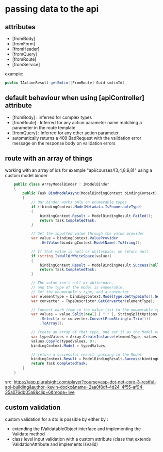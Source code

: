 # passing data to the api 
## attributes
+ [fromBody]
+ [fromForm]
+ [fromHeader]
+ [fromQuery]
+ [fromRoute]
+ [fromService]

example:
```c#
public IActionResult getSmtin([FromRoute] Guid smtinId)
```
## default behaviour when using [apiController] attribute 
+ [fromBody] : inferred for complex types
+ [fromRoute] : Inferred for any action parameter name matching a parameter in the route template
+ [fromQuery] : Inferred for any other action parameter
+ automatically returns a 400 BadRequest with the validation error message on the response body on validation errors

## route with an array of things
working with an array of ids for example  "api/courses/(3,4,8,9,8)" using a custom model binder

``` c# 
    public class ArrayModelBinder : IModelBinder
    {
        public Task BindModelAsync(ModelBindingContext bindingContext)
        {
            // Our binder works only on enumerable types
            if (!bindingContext.ModelMetadata.IsEnumerableType)
            {
                bindingContext.Result = ModelBindingResult.Failed();
                return Task.CompletedTask;
            }

            // Get the inputted value through the value provider
            var value = bindingContext.ValueProvider
                .GetValue(bindingContext.ModelName).ToString();

            // If that value is null or whitespace, we return null
            if (string.IsNullOrWhiteSpace(value))
            {
                bindingContext.Result = ModelBindingResult.Success(null);
                return Task.CompletedTask;
            }

            // The value isn't null or whitespace, 
            // and the type of the model is enumerable. 
            // Get the enumerable's type, and a converter 
            var elementType = bindingContext.ModelType.GetTypeInfo().GenericTypeArguments[0];
            var converter = TypeDescriptor.GetConverter(elementType);

            // Convert each item in the value list to the enumerable type
            var values = value.Split(new[] { "," }, StringSplitOptions.RemoveEmptyEntries)
                .Select(x => converter.ConvertFromString(x.Trim()))
                .ToArray();

            // Create an array of that type, and set it as the Model value 
            var typedValues = Array.CreateInstance(elementType, values.Length);
            values.CopyTo(typedValues, 0);
            bindingContext.Model = typedValues;

            // return a successful result, passing in the Model 
            bindingContext.Result = ModelBindingResult.Success(bindingContext.Model);
            return Task.CompletedTask;
        }
    }
```
src: https://app.pluralsight.com/player?course=asp-dot-net-core-3-restful-api-building&author=kevin-dockx&name=2aa0f8df-4d24-4f55-af94-35a076db05a8&clip=6&mode=live

## custom validation 
custom validation for a dto is possible by either by :
+ extending the IValidatableObject interface and implementing the Validate method 
+ class level input validation with a custom attribute (class that extends ValidationAttribute and implements IsValid)